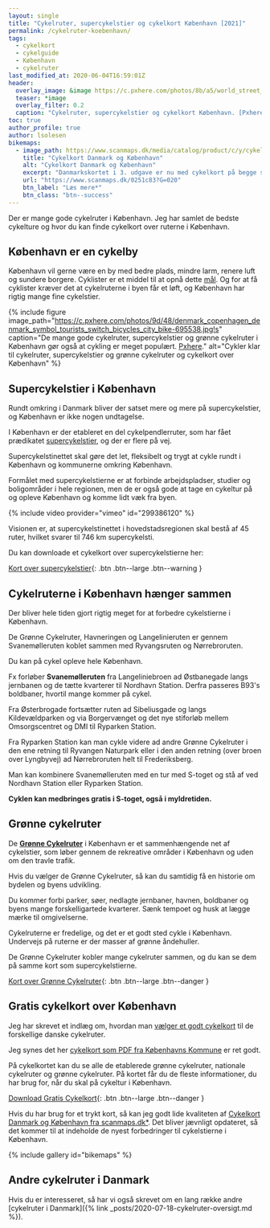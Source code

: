 ```yaml
---
layout: single
title: "Cykelruter, supercykelstier og cykelkort København [2021]"
permalink: /cykelruter-koebenhavn/
tags:
  - cykelkort
  - cykelguide
  - København
  - cykelruter
last_modified_at: 2020-06-04T16:59:01Z
header:
  overlay_image: &image https://c.pxhere.com/photos/8b/a5/world_street_camera_city_woman_house_portugal_souls-241425.jpg!d
  teaser: *image
  overlay_filter: 0.2
  caption: "Cykelruter, supercykelstier og cykelkort København. [Pxhere](https://pxhere.com/da/photo/241425)."
toc: true
author_profile: true
author: lsolesen
bikemaps:
  - image_path: https://www.scanmaps.dk/media/catalog/product/c/y/cykelkort-500000-forside_03.jpg
    title: "Cykelkort Danmark og København"
    alt: "Cykelkort Danmark og København"
    excerpt: "Danmarkskortet i 3. udgave er nu med cykelkort på begge sider af kortet. Udover Danmarkskortet i målestok 1:500.000 får man også et cykelkort over Storkøbenhavn i målestok 1:35.000."
    url: "https://www.scanmaps.dk/0251c83?G=020"
    btn_label: "Læs mere*"
    btn_class: "btn--success"
---
```


Der er mange gode cykelruter i København. Jeg har samlet de bedste cykelture og hvor du kan finde cykelkort over ruterne i København.

## København er en cykelby

København vil gerne være en by med bedre plads, mindre larm, renere luft og sundere borgere. Cyklister er et middel til at opnå dette [mål](https://www.kk.dk/cyklernesby). Og for at få cyklister kræver det at cykelruterne i byen får et løft, og København har rigtig mange fine cykelstier.

{% include figure image_path="https://c.pxhere.com/photos/9d/48/denmark_copenhagen_denmark_symbol_tourists_switch_bicycles_city_bike-695538.jpg!s" caption="De mange gode cykelruter, supercykelstier og grønne cykelruter i København gør også at cykling er meget populært. [Pxhere](https://pxhere.com/da/photo/695538)." alt="Cykler klar til cykelruter, supercykelstier og grønne cykelruter og cykelkort over København" %}

## Supercykelstier i København

Rundt omkring i Danmark bliver der satset mere og mere på supercykelstier, og København er ikke nogen undtagelse.

I København er der etableret en del cykelpendlerruter, som har fået prædikatet [supercykelstier](http://supercykelstier.dk/), og der er flere på vej. 

Supercykelstinettet skal gøre det let, fleksibelt og trygt at cykle rundt i København og kommunerne omkring København. 

Formålet med supercykelstierne er at forbinde arbejdspladser, studier og boligområder i hele regionen, men de er også gode at tage en cykeltur på og opleve København og komme lidt væk fra byen.

{% include video provider="vimeo" id="299386120" %}

Visionen er, at supercykelstinettet i hovedstadsregionen
skal bestå af 45 ruter, hvilket svarer til 746 km supercykelsti.

Du kan downloade et cykelkort over supercykelstierne her:

[Kort over supercykelstier](https://supercykelstier.dk/kort-over-supercykelstier/){: .btn .btn--large .btn--warning }

## Cykelruterne i København hænger sammen

Der bliver hele tiden gjort rigtig meget for at forbedre cykelstierne i København.

De Grønne Cykelruter, Havneringen og Langelinieruten er gennem Svanemølleruten koblet sammen med Ryvangsruten og Nørrebroruten.

Du kan på cykel opleve hele København. 

Fx forløber **Svanemølleruten** fra Langeliniebroen ad Østbanegade langs jernbanen og de tætte kvarterer
til Nordhavn Station. Derfra passeres B93's boldbaner, hvortil mange kommer på cykel.

Fra Østerbrogade fortsætter ruten ad Sibeliusgade og
langs Kildevældparken og via Borgervænget og det nye
stiforløb mellem Omsorgscentret og DMI til Ryparken
Station.

Fra Ryparken Station kan man cykle videre ad andre
Grønne Cykelruter i den ene retning til Ryvangen Naturpark eller i den anden retning (over broen over Lyngbyvej) ad Nørrebroruten helt til Frederiksberg.

Man kan kombinere Svanemølleruten med en tur med
S-toget og stå af ved Nordhavn Station eller Ryparken
Station.

**Cyklen kan medbringes gratis i S-toget, også i
myldretiden.**

## Grønne cykelruter

De **[Grønne Cykelruter](https://www.kk.dk/groennecykelruter)** i København er et sammenhængende net af cykelstier, som løber gennem de rekreative områder i København og uden om den travle trafik. 

Hvis du vælger de Grønne Cykelruter, så kan du samtidig få en historie om bydelen og byens udvikling.

Du kommer forbi parker, søer, nedlagte jernbaner, havnen, boldbaner og byens mange forskelligartede kvarterer. Sænk tempoet og husk at lægge mærke til omgivelserne.

Cykelruterne er fredelige, og det er et godt sted cykle i København. Undervejs på ruterne er der masser af grønne åndehuller.

De Grønne Cykelruter kobler mange cykelruter sammen, og du kan se dem på samme kort som supercykelstierne.

[Kort over Grønne Cykelruter](https://kk.sites.itera.dk/apps/kk_pub2/pdf/1846_d6f1da8e8514.pdf){: .btn .btn--large .btn--danger }

## Gratis cykelkort over København

Jeg har skrevet et indlæg om, hvordan man [vælger et godt cykelkort](/cykelkort/) til de forskellige danske cykelruter.

Jeg synes det her [cykelkort som PDF fra Københavns Kommune](https://kk.sites.itera.dk/apps/kk_pub2/pdf/1846_d6f1da8e8514.pdf) er ret godt.

På cykelkortet kan du se alle de etablerede grønne cykelruter, nationale cykelruter og grønne cykelruter. På kortet får du de fleste informationer, du har brug for, når du skal på cykeltur i København.

[Download Gratis Cykelkort](https://kk.sites.itera.dk/apps/kk_pub2/pdf/1846_d6f1da8e8514.pdf){: .btn .btn--large .btn--danger }

Hvis du har brug for et trykt kort, så kan jeg godt lide kvaliteten af [Cykelkort Danmark og København fra scanmaps.dk\*](https://www.scanmaps.dk/0251c83?G=020). Det bliver jævnligt opdateret, så det kommer til at indeholde de nyest forbedringer til cykelstierne i København.

{% include gallery id="bikemaps" %}

## Andre cykelruter i Danmark

Hvis du er interesseret, så har vi også skrevet om en lang række andre [cykelruter i Danmark]({% link _posts/2020-07-18-cykelruter-oversigt.md %}).

